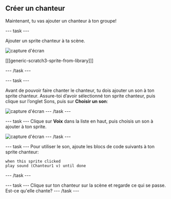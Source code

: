 ## Créer un chanteur

Maintenant, tu vas ajouter un chanteur à ton groupe!

--- task ---

Ajouter un sprite chanteur à ta scène.

![capture d'écran](images/band-singer-mic.png)

[[[generic-scratch3-sprite-from-library]]]

--- /task ---

--- task ---

Avant de pouvoir faire chanter le chanteur, tu dois ajouter un son à ton sprite chanteur. Assure-toi d’avoir sélectionné ton sprite chanteur, puis clique sur l’onglet Sons, puis sur **Choisir un son**:

![capture d'écran](images/band-import-sound-annotated.png) --- /task ---

--- task --- Clique sur **Voix** dans la liste en haut, puis choisis un son à ajouter à ton sprite.

![capture d'écran](images/band-choose-sound.png) --- /task ---

--- task --- Pour utiliser le son, ajoute les blocs de code suivants à ton sprite chanteur:

```blocks3
when this sprite clicked
play sound (Chanteur1 v) until done
```

--- /task ---

--- task --- Clique sur ton chanteur sur la scène et regarde ce qui se passe. Est-ce qu'elle chante? --- /task ---